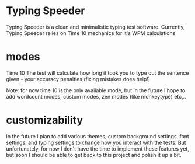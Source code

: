 # Typing Speeder
Typing Speeder is a clean and minimalistic typing test software. Currently, Typing Speeder relies on Time 10 mechanics for it's WPM calculations

# modes
Time 10
The test will calculate how long it took you to type out the sentence given - your accuracy penalties (fixing mistakes does help!)

Note: for now time 10 is the only available mode, but in the future I hope to add wordcount modes, custom modes, zen modes (like monkeytype) etc,..

# customizability
In the future I plan to add various themes, custom background settings, font settings, and typing settings to change how you interact with the tests.
But unfortunately, for now I don't have the time to implement these features yet, but soon I should be able to get back to this project and polish it up a bit.
